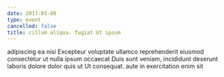 ```yaml
---
date: 2017-03-08
type: event
cancelled: false
title: cillum aliqua. fugiat Ut ipsum
---
```

adipiscing ea nisi Excepteur voluptate ullamco reprehenderit eiusmod consectetur ut nulla ipsum occaecat Duis sunt veniam, incididunt deserunt laboris dolore dolor quis ut Ut consequat. aute in exercitation enim sit
